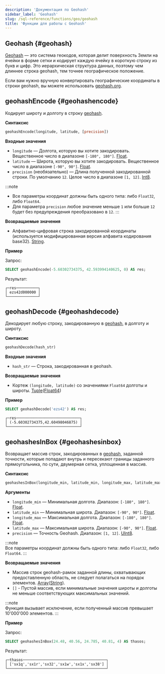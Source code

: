 ```yaml
---
description: 'Документация по Geohash'
sidebar_label: 'Geohash'
slug: /sql-reference/functions/geo/geohash
title: 'Функции для работы с Geohash'
---
```


## Geohash {#geohash}

[Geohash](https://en.wikipedia.org/wiki/Geohash) — это система геокодов, которая делит поверхность Земли на ячейки в форме сетки и кодирует каждую ячейку в короткую строку из букв и цифр. Это иерархическая структура данных, поэтому чем длиннее строка geohash, тем точнее географическое положение.

Если вам нужно вручную конвертировать географические координаты в строки geohash, вы можете использовать [geohash.org](http://geohash.org/).

## geohashEncode {#geohashencode}

Кодирует широту и долготу в строку [geohash](#geohash).

**Синтаксис**

```sql
geohashEncode(longitude, latitude, [precision])
```

**Входные значения**

- `longitude` — Долгота, которую вы хотите закодировать. Вещественное число в диапазоне `[-180°, 180°]`. [Float](../../data-types/float.md). 
- `latitude` — Широта, которую вы хотите закодировать. Вещественное число в диапазоне `[-90°, 90°]`. [Float](../../data-types/float.md).
- `precision` (необязательно) — Длина полученной закодированной строки. По умолчанию `12`. Целое число в диапазоне `[1, 12]`. [Int8](../../data-types/int-uint.md).

:::note
- Все параметры координат должны быть одного типа: либо `Float32`, либо `Float64`.
- Для параметра `precision` любое значение меньше `1` или больше `12` будет без предупреждения преобразовано в `12`.
:::

**Возвращаемые значения**

- Алфавитно-цифровая строка закодированной координаты (используется модифицированная версия алфавита кодирования base32). [String](../../data-types/string.md).

**Пример**

Запрос:

```sql
SELECT geohashEncode(-5.60302734375, 42.593994140625, 0) AS res;
```

Результат:

```text
┌─res──────────┐
│ ezs42d000000 │
└──────────────┘
```

## geohashDecode {#geohashdecode}

Декодирует любую строку, закодированную в [geohash](#geohash), в долготу и широту.

**Синтаксис**

```sql
geohashDecode(hash_str)
```

**Входные значения**

- `hash_str` — Строка, закодированная в geohash.

**Возвращаемые значения**

- Кортеж `(longitude, latitude)` со значениями `Float64` долготы и широты. [Tuple](../../data-types/tuple.md)([Float64](../../data-types/float.md))

**Пример**

```sql
SELECT geohashDecode('ezs42') AS res;
```

```text
┌─res─────────────────────────────┐
│ (-5.60302734375,42.60498046875) │
└─────────────────────────────────┘
```

## geohashesInBox {#geohashesinbox}

Возвращает массив строк, закодированных в [geohash](#geohash), заданной точности, которые попадают внутрь и пересекают границы заданного прямоугольника, по сути, двумерная сетка, уплощенная в массив.

**Синтаксис**

```sql
geohashesInBox(longitude_min, latitude_min, longitude_max, latitude_max, precision)
```

**Аргументы**

- `longitude_min` — Минимальная долгота. Диапазон: `[-180°, 180°]`. [Float](../../data-types/float.md).
- `latitude_min` — Минимальная широта. Диапазон: `[-90°, 90°]`. [Float](../../data-types/float.md).
- `longitude_max` — Максимальная долгота. Диапазон: `[-180°, 180°]`. [Float](../../data-types/float.md).
- `latitude_max` — Максимальная широта. Диапазон: `[-90°, 90°]`. [Float](../../data-types/float.md).
- `precision` — Точность Geohash. Диапазон: `[1, 12]`. [UInt8](../../data-types/int-uint.md).

:::note    
Все параметры координат должны быть одного типа: либо `Float32`, либо `Float64`.
:::

**Возвращаемые значения**

- Массив строк geohash-рамок заданной длины, охватывающих предоставленную область, не следует полагаться на порядок элементов. [Array](../../data-types/array.md)([String](../../data-types/string.md)).
- `[]` - Пустой массив, если минимальные значения широты и долготы не меньше соответствующих максимальных значений.

:::note    
Функция вызывает исключение, если полученный массив превышает 10'000'000 элементов.
:::

**Пример**

Запрос:

```sql
SELECT geohashesInBox(24.48, 40.56, 24.785, 40.81, 4) AS thasos;
```

Результат:

```text
┌─thasos──────────────────────────────────────┐
│ ['sx1q','sx1r','sx32','sx1w','sx1x','sx38'] │
└─────────────────────────────────────────────┘
```
